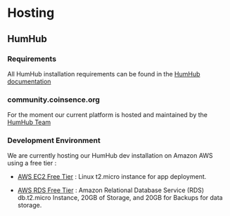 # Hosting

## HumHub

### Requirements

All HumHub installation requirements can be found in the [HumHub documentation](http://docs.humhub.org/admin-requirements.html)

### community.coinsence.org

For the moment our current platform is hosted and maintained by the [HumHub Team](https://www.humhub.org/en/hosting)

### Development Environment 

We are currently hosting our HumHub dev installation on Amazon AWS using a free tier :

- [AWS EC2 Free Tier](https://aws.amazon.com/ec2/?nc1=f_ls) : Linux t2.micro instance for app deployment.

- [AWS RDS Free Tier](https://aws.amazon.com/rds/free/) : Amazon Relational Database Service (RDS) db.t2.micro Instance, 20GB of Storage, and 20GB for Backups for data storage.


